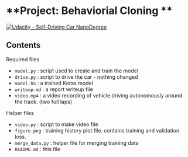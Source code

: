 # **Project: Behaviorial Cloning ** 
[![Udacity - Self-Driving Car NanoDegree](https://s3.amazonaws.com/udacity-sdc/github/shield-carnd.svg)](http://www.udacity.com/drive)

Contents
---
Required files
- `model.py` : script used to create and train the model
- `drive.py` : script to drive the car - nothing changed
- `model.h5` : a trained Keras model
- `writeup.md` : a report writeup file 
- `video.mp4` : a video recording of vehicle driving autonomously around the track. (two full laps)

Helper files
- `video.py` : script to make video file
- `figure.png` : training history plot file. contains training and validation loss.
- `merge_data.py` : helper file for merging training data
- `README.md` : this file